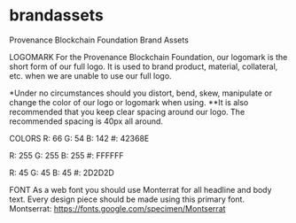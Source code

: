 # brandassets
Provenance Blockchain Foundation Brand Assets

LOGOMARK
For the Provenance Blockchain Foundation, our logomark is the short form of our full logo. It is used to brand product, material, collateral, etc. when we are unable to use our full logo. 

*Under no circumstances should you distort, bend, skew, manipulate or change the color of our logo or logomark when using. **It is also recommended that you keep clear spacing around our logo. The recommended spacing is 40px all around.

COLORS
R: 66
G: 54
B: 142
#: 42368E

R: 255
G: 255
B: 255
#: FFFFFF

R: 45
G: 45
B: 45
#: 2D2D2D

FONT
As a web font you should use Monterrat for all headline and body text. Every design piece should be made using this primary font. Montserrat:
https://fonts.google.com/specimen/Montserrat
